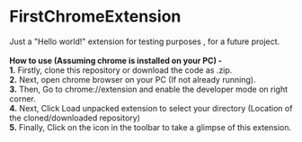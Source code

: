 # FirstChromeExtension

Just a "Hello world!" extension for testing purposes , for a future project.</br></br>
<b>How to use (Assuming chrome is installed on your PC) - </b></br>
<b>1.</b> Firstly, clone this repository or download the code as .zip.</br>
<b>2.</b> Next, open chrome browser on your PC (If not already running).</br>
<b>3.</b> Then, Go to chrome://extension and enable the developer mode on right corner.</br>
<b>4.</b> Next, Click Load unpacked extension to select your directory (Location of the cloned/downloaded repository)</br>
<b>5.</b> Finally, Click on the icon in the toolbar to take a glimpse of this extension.
